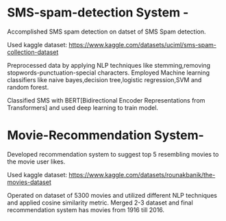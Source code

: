 # SMS-spam-detection System -
Accomplished SMS spam detection on datset of SMS Spam detection.

Used kaggle dataset: https://www.kaggle.com/datasets/uciml/sms-spam-collection-dataset

Preprocessed data by applying NLP techniques like stemming,removing stopwords-punctuation-special characters. Employed Machine learning classifiers like naive bayes,decision tree,logistic regression,SVM and random forest. 

Classified SMS with BERT[Bidirectional Encoder Representations from Transformers] and used deep learning to train model.


# Movie-Recommendation System-
Developed recommendation system to suggest top 5 resembling movies to the movie user
likes. 

Used kaggle dataset: https://www.kaggle.com/datasets/rounakbanik/the-movies-dataset

Operated on dataset of 5300 movies and utilized different NLP techniques and applied cosine similarity metric.
Merged 2-3 dataset and final recommendation system has movies from 1916 till 2016.
